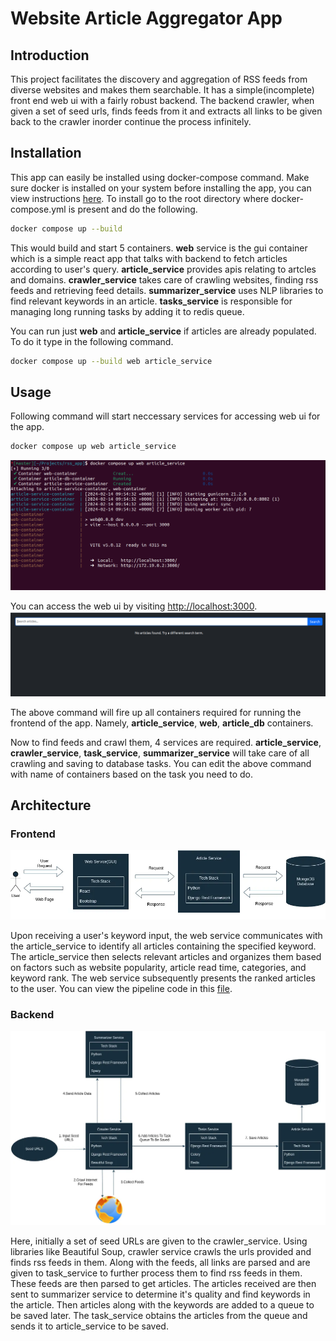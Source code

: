 # Website Article Aggregator App

## Introduction

This project facilitates the discovery and aggregation of RSS feeds from diverse websites and makes them searchable. It has a simple(incomplete) front end web ui with a fairly robust backend. The backend crawler, when given a set of seed urls, finds feeds from it and extracts all links to be given back to the crawler inorder continue the process infinitely.


## Installation

This app can easily be installed using docker-compose command. Make sure docker is installed on your system before installing the app, you can view instructions [here](https://docs.docker.com/engine/install/).
To install go to the root directory where docker-compose.yml is present and do the following.
```bash
docker compose up --build
```
This would build and start 5 containers. **web** service is the gui container which is a simple react app that talks with backend to fetch articles according to user's query. **article_service** provides apis relating to artcles and domains. **crawler_service** takes care of crawling websites, finding rss feeds and retrieving feed details. **summarizer_service** uses NLP libraries to find relevant keywords in an article. **tasks_service** is responsible for managing long running tasks by adding it to redis queue.

You can run just **web** and **article_service** if articles are already populated. To do it type in the following command.
```bash
docker compose up --build web article_service
```

## Usage
Following command will start neccessary services for accessing web ui for the app. 
```bash
docker compose up web article_service
```
![Command to start web ui.](/assets/img/compose_up_for_web.png)

You can access the web ui by visiting [http://localhost:3000](localhost:3000). 
![Web UI.](/assets/img/web_ui_without_results.png)

<!-- To crawl websites, fire up all services and use API endpoint provided in the postman collection -->


The above command will fire up all containers required for running the frontend of the app. Namely, **article_service**, **web**, **article_db** containers. 

Now to find feeds and crawl them, 4 services are required. **article_service**, **crawler_service**, **task_service**, **summarizer_service** will take care of all crawling and saving to database tasks. You can edit the above command with name of containers based on the task you need to do.



## Architecture

### Frontend
![Architecture for just the frontend and the article_service.](/assets/img/frontend.webp)

Upon receiving a user's keyword input, the web service communicates with the article_service to identify all articles containing the specified keyword. The article_service then selects relevant articles and organizes them based on factors such as website popularity, article read time, categories, and keyword rank. The web service subsequently presents the ranked articles to the user. You can view the pipeline code in this [file](/article_service/articles/views/article.py).


### Backend
![Architecture for backend services.](/assets/img/full.webp)

Here, initially a set of seed URLs are given to the crawler_service. Using libraries like Beautiful Soup, crawler service crawls the urls provided and finds rss feeds in them. Along with the feeds, all links are parsed and are given to task_service to further process them to find rss feeds in them. 
These feeds are then parsed to get articles. The articles received are then sent to summarizer service to determine it's quality and find keywords in the article. Then articles along with the keywords are added to a queue to be saved later. The task_service obtains the articles from the queue and sends it to article_service to be saved. 
